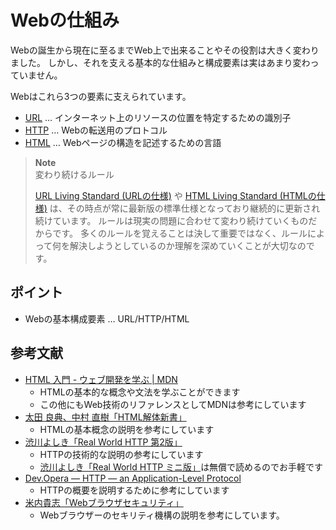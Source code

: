 # Webの仕組み

Webの誕生から現在に至るまでWeb上で出来ることやその役割は大きく変わりました。
しかし、それを支える基本的な仕組みと構成要素は実はあまり変わっていません。

Webはこれら3つの要素に支えられています。

- [URL](https://developer.mozilla.org/ja/docs/Glossary/URL) … インターネット上のリソースの位置を特定するための識別子
- [HTTP](https://developer.mozilla.org/ja/docs/Glossary/HTTP) … Webの転送用のプロトコル
- [HTML](https://developer.mozilla.org/ja/docs/Glossary/HTML) … Webページの構造を記述するための言語

> **Note**\
> 変わり続けるルール
>
> [URL Living Standard (URLの仕様)](https://url.spec.whatwg.org/) や [HTML Living Standard (HTMLの仕様)](https://html.spec.whatwg.org/multipage/) は、その時点が常に最新版の標準仕様となっており継続的に更新され続けています。
> ルールは現実の問題に合わせて変わり続けていくものだからです。
> 多くのルールを覚えることは決して重要ではなく、ルールによって何を解決しようとしているのか理解を深めていくことが大切なのです。

## ポイント

- Webの基本構成要素 … URL/HTTP/HTML

## 参考文献

- [HTML 入門 - ウェブ開発を学ぶ | MDN](https://developer.mozilla.org/ja/docs/Learn/HTML/Introduction_to_HTML)
  - HTMLの基本的な概念や文法を学ぶことができます
  - この他にもWeb技術のリファレンスとしてMDNは参考にしています
- [太田 良典、中村 直樹「HTML解体新書」](https://www.borndigital.co.jp/book/25999.html)
  - HTMLの基本概念の説明を参考にしています
- [渋川よしき「Real World HTTP 第2版」](https://www.oreilly.co.jp//books/9784873119038/)
  - HTTPの技術的な説明の参考にしています
  - [渋川よしき「Real World HTTP ミニ版」](https://www.oreilly.co.jp/books/9784873118789/)は無償で読めるのでお手軽です
- [Dev.Opera — HTTP — an Application-Level Protocol](https://dev.opera.com/articles/http-basic-introduction/)
  - HTTPの概要を説明するために参考にしています
- [米内貴志「Webブラウザセキュリティ」](https://www.lambdanote.com/products/wbs)
  - Webブラウザーのセキリティ機構の説明を参考にしています。
